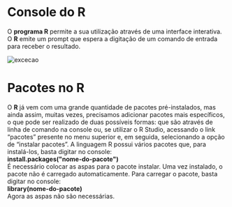 # Console do R

O **programa R** permite a sua utilização através de uma interface interativa. O **R** emite um prompt que espera a digitação de um comando de entrada para receber o resultado.  

![excecao](/markdowns/imagens/consolR.png)

# Pacotes no R

 O **R** já vem com uma grande quantidade de pacotes pré-instalados, mas ainda assim, muitas vezes, precisamos adicionar pacotes mais específicos, o que pode ser realizado de duas possíveis formas: que são através de linha de comando na console ou, se utilizar o R Studio, acessando o link “pacotes” presente no menu superior e, em seguida, selecionando a opção de “instalar pacotes”.
 A linguagem R possui vários pacotes que, para instalá-los, basta digitar no console: <br>
<b>install.packages("nome-do-pacote")</b><br>
É necessário colocar as aspas para o pacote instalar. Uma vez instalado, o pacote não é carregado automaticamente.
Para carregar o pacote, basta digitar no console:<br>
<b>library(nome-do-pacote)</b>
<br>Agora as aspas não são necessárias.<br>

